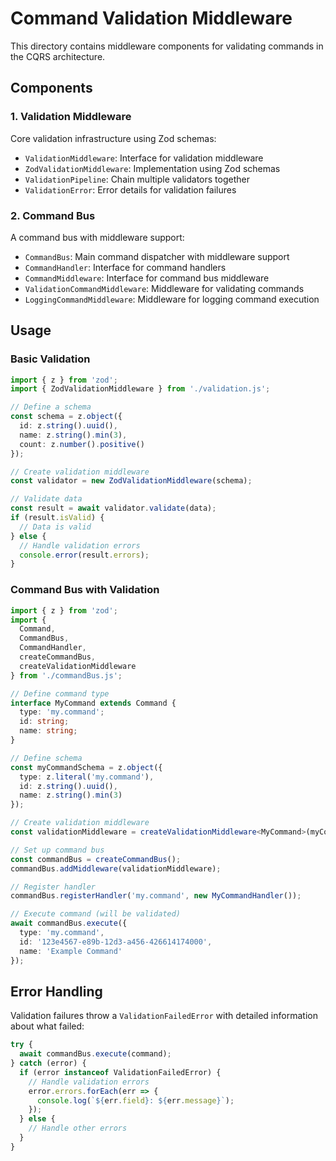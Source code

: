 # Command Validation Middleware

This directory contains middleware components for validating commands in the CQRS architecture.

## Components

### 1. Validation Middleware

Core validation infrastructure using Zod schemas:

- `ValidationMiddleware`: Interface for validation middleware
- `ZodValidationMiddleware`: Implementation using Zod schemas
- `ValidationPipeline`: Chain multiple validators together
- `ValidationError`: Error details for validation failures

### 2. Command Bus

A command bus with middleware support:

- `CommandBus`: Main command dispatcher with middleware support
- `CommandHandler`: Interface for command handlers
- `CommandMiddleware`: Interface for command bus middleware
- `ValidationCommandMiddleware`: Middleware for validating commands
- `LoggingCommandMiddleware`: Middleware for logging command execution

## Usage

### Basic Validation

```typescript
import { z } from 'zod';
import { ZodValidationMiddleware } from './validation.js';

// Define a schema
const schema = z.object({
  id: z.string().uuid(),
  name: z.string().min(3),
  count: z.number().positive()
});

// Create validation middleware
const validator = new ZodValidationMiddleware(schema);

// Validate data
const result = await validator.validate(data);
if (result.isValid) {
  // Data is valid
} else {
  // Handle validation errors
  console.error(result.errors);
}
```

### Command Bus with Validation

```typescript
import { z } from 'zod';
import { 
  Command, 
  CommandBus, 
  CommandHandler, 
  createCommandBus, 
  createValidationMiddleware 
} from './commandBus.js';

// Define command type
interface MyCommand extends Command {
  type: 'my.command';
  id: string;
  name: string;
}

// Define schema
const myCommandSchema = z.object({
  type: z.literal('my.command'),
  id: z.string().uuid(),
  name: z.string().min(3)
});

// Create validation middleware
const validationMiddleware = createValidationMiddleware<MyCommand>(myCommandSchema);

// Set up command bus
const commandBus = createCommandBus();
commandBus.addMiddleware(validationMiddleware);

// Register handler
commandBus.registerHandler('my.command', new MyCommandHandler());

// Execute command (will be validated)
await commandBus.execute({
  type: 'my.command',
  id: '123e4567-e89b-12d3-a456-426614174000',
  name: 'Example Command'
});
```

## Error Handling

Validation failures throw a `ValidationFailedError` with detailed information about what failed:

```typescript
try {
  await commandBus.execute(command);
} catch (error) {
  if (error instanceof ValidationFailedError) {
    // Handle validation errors
    error.errors.forEach(err => {
      console.log(`${err.field}: ${err.message}`);
    });
  } else {
    // Handle other errors
  }
}
``` 
